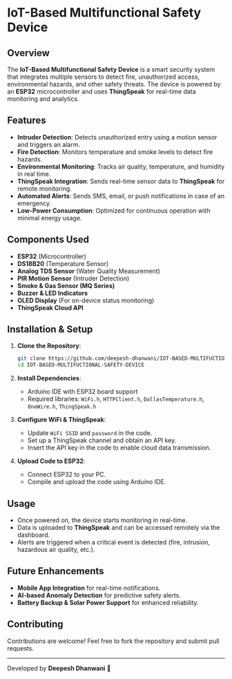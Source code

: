 # IoT-Based Multifunctional Safety Device

## Overview
The **IoT-Based Multifunctional Safety Device** is a smart security system that integrates multiple sensors to detect fire, unauthorized access, environmental hazards, and other safety threats. The device is powered by an **ESP32** microcontroller and uses **ThingSpeak** for real-time data monitoring and analytics.

## Features
- **Intruder Detection**: Detects unauthorized entry using a motion sensor and triggers an alarm.
- **Fire Detection**: Monitors temperature and smoke levels to detect fire hazards.
- **Environmental Monitoring**: Tracks air quality, temperature, and humidity in real time.
- **ThingSpeak Integration**: Sends real-time sensor data to **ThingSpeak** for remote monitoring.
- **Automated Alerts**: Sends SMS, email, or push notifications in case of an emergency.
- **Low-Power Consumption**: Optimized for continuous operation with minimal energy usage.

## Components Used
- **ESP32** (Microcontroller)
- **DS18B20** (Temperature Sensor)
- **Analog TDS Sensor** (Water Quality Measurement)
- **PIR Motion Sensor** (Intruder Detection)
- **Smoke & Gas Sensor (MQ Series)**
- **Buzzer & LED Indicators**
- **OLED Display** (For on-device status monitoring)
- **ThingSpeak Cloud API**

## Installation & Setup
1. **Clone the Repository**:
   ```sh
   git clone https://github.com/deepesh-dhanwani/IOT-BASED-MULTIFUCTIONAL-SAFETY-DEVICE.git
   cd IOT-BASED-MULTIFUCTIONAL-SAFETY-DEVICE
   ```

2. **Install Dependencies**:
   - Arduino IDE with ESP32 board support
   - Required libraries: `WiFi.h`, `HTTPClient.h`, `DallasTemperature.h`, `OneWire.h`, `ThingSpeak.h`

3. **Configure WiFi & ThingSpeak**:
   - Update `WiFi SSID` and `password` in the code.
   - Set up a ThingSpeak channel and obtain an API key.
   - Insert the API key in the code to enable cloud data transmission.

4. **Upload Code to ESP32**:
   - Connect ESP32 to your PC.
   - Compile and upload the code using Arduino IDE.

## Usage
- Once powered on, the device starts monitoring in real-time.
- Data is uploaded to **ThingSpeak** and can be accessed remotely via the dashboard.
- Alerts are triggered when a critical event is detected (fire, intrusion, hazardous air quality, etc.).

## Future Enhancements
- **Mobile App Integration** for real-time notifications.
- **AI-based Anomaly Detection** for predictive safety alerts.
- **Battery Backup & Solar Power Support** for enhanced reliability.

## Contributing
Contributions are welcome! Feel free to fork the repository and submit pull requests.

---
Developed by **Deepesh Dhanwani** 🚀

